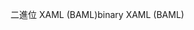 <span data-ttu-id="bbaee-101">二進位 XAML (BAML)</span><span class="sxs-lookup"><span data-stu-id="bbaee-101">binary XAML (BAML)</span></span>
